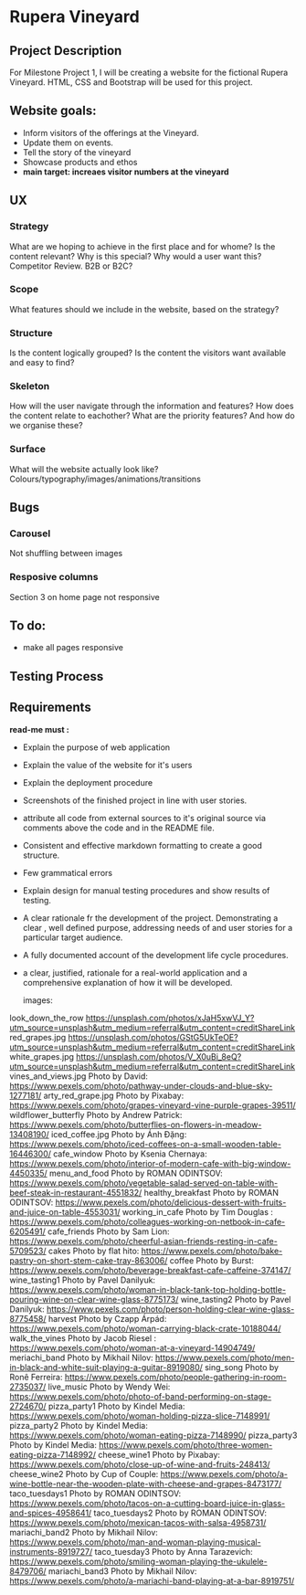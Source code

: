 # Rupera Vineyard
 ## Project Description
 For Milestone Project 1, I will be creating a website for the fictional Rupera Vineyard. HTML, CSS and Bootstrap will be  used for this project. 
 
 ## Website goals:
 - Inform visitors of the offerings at the Vineyard.
 - Update them on events.
 - Tell the story of the vineyard
 - Showcase products and ethos
 - **main target: increaes visitor numbers at the vineyard**




 ## UX
 ### Strategy
 What are we hoping to achieve in the first place and for whome?
 Is the content relevant?
 Why is this special?
 Why would a user want this?
 Competitor Review.
 B2B or B2C?

 ### Scope
 What features should we include in the website, based on the strategy?

 ### Structure
 Is the content logically grouped?
 Is the content the visitors want available and easy to find?

 ### Skeleton
 How will the user navigate through the information and features?
 How does the content relate to eachother?
 What are the priority features? And how do we organise these?

 ### Surface
 What will the website actually look like? Colours/typography/images/animations/transitions


## Bugs
### Carousel
Not shuffling between images 

### Resposive columns 
Section 3 on home page not responsive

## To do:
- make all pages responsive

 ## Testing Process

 

## Requirements
 **read-me must :**
 - Explain the purpose of web application
 - Explain the value of the website for it's users
 - Explain the deployment procedure
 - Screenshots of the finished project in line with user stories.
 - attribute all code from external sources to it's original source via comments above the code and in the README file.
 - Consistent and effective markdown formatting to create a good structure.
 - Few grammatical errors
 - Explain design for manual testing procedures and show results of testing.
 - A clear rationale fr the development of the project. Demonstrating a clear , well defined purpose, addressing needs of and user stories for a particular target audience.
 - A fully documented account of the development life cycle procedures.
 - a clear, justified, rationale for a real-world application and a
comprehensive explanation of how it will be developed.
    

    images:

look_down_the_row https://unsplash.com/photos/xJaH5xwVJ_Y?utm_source=unsplash&utm_medium=referral&utm_content=creditShareLink
red_grapes.jpg https://unsplash.com/photos/GStG5UkTeOE?utm_source=unsplash&utm_medium=referral&utm_content=creditShareLink
white_grapes.jpg https://unsplash.com/photos/V_X0uBi_8eQ?utm_source=unsplash&utm_medium=referral&utm_content=creditShareLink
vines_and_views.jpg Photo by David: https://www.pexels.com/photo/pathway-under-clouds-and-blue-sky-1277181/
arty_red_grape.jpg  Photo by Pixabay: https://www.pexels.com/photo/grapes-vineyard-vine-purple-grapes-39511/
wildflower_butterfly Photo by Andrew Patrick: https://www.pexels.com/photo/butterflies-on-flowers-in-meadow-13408190/
iced_coffee.jpg Photo by Ánh Đặng: https://www.pexels.com/photo/iced-coffees-on-a-small-wooden-table-16446300/
cafe_window Photo by Ksenia Chernaya: https://www.pexels.com/photo/interior-of-modern-cafe-with-big-window-4450335/
menu_and_food Photo by ROMAN ODINTSOV: https://www.pexels.com/photo/vegetable-salad-served-on-table-with-beef-steak-in-restaurant-4551832/
healthy_breakfast Photo by ROMAN ODINTSOV: https://www.pexels.com/photo/delicious-dessert-with-fruits-and-juice-on-table-4553031/
working_in_cafe Photo by Tim Douglas : https://www.pexels.com/photo/colleagues-working-on-netbook-in-cafe-6205491/
cafe_friends Photo by Sam Lion: https://www.pexels.com/photo/cheerful-asian-friends-resting-in-cafe-5709523/
cakes Photo by flat hito: https://www.pexels.com/photo/bake-pastry-on-short-stem-cake-tray-863006/
coffee Photo by Burst: https://www.pexels.com/photo/beverage-breakfast-cafe-caffeine-374147/
wine_tasting1 Photo by Pavel Danilyuk: https://www.pexels.com/photo/woman-in-black-tank-top-holding-bottle-pouring-wine-on-clear-wine-glass-8775173/
wine_tasting2 Photo by Pavel Danilyuk: https://www.pexels.com/photo/person-holding-clear-wine-glass-8775458/
harvest Photo by Czapp Árpád: https://www.pexels.com/photo/woman-carrying-black-crate-10188044/
walk_the_vines Photo by Jacob  Riesel : https://www.pexels.com/photo/woman-at-a-vineyard-14904749/
meriachi_band Photo by Mikhail Nilov: https://www.pexels.com/photo/men-in-black-and-white-suit-playing-a-guitar-8919080/
sing_song Photo by Ronê Ferreira: https://www.pexels.com/photo/people-gathering-in-room-2735037/
live_music Photo by Wendy Wei: https://www.pexels.com/photo/photo-of-band-performing-on-stage-2724670/
pizza_party1 Photo by Kindel Media: https://www.pexels.com/photo/woman-holding-pizza-slice-7148991/
pizza_party2 Photo by Kindel Media: https://www.pexels.com/photo/woman-eating-pizza-7148990/
pizza_party3 Photo by Kindel Media: https://www.pexels.com/photo/three-women-eating-pizza-7148992/
cheese_wine1 Photo by Pixabay: https://www.pexels.com/photo/close-up-of-wine-and-fruits-248413/
cheese_wine2 Photo by Cup of  Couple: https://www.pexels.com/photo/a-wine-bottle-near-the-wooden-plate-with-cheese-and-grapes-8473177/
taco_tuesdays1 Photo by ROMAN ODINTSOV: https://www.pexels.com/photo/tacos-on-a-cutting-board-juice-in-glass-and-spices-4958641/
taco_tuesdays2 Photo by ROMAN ODINTSOV: https://www.pexels.com/photo/mexican-tacos-with-salsa-4958731/
mariachi_band2 Photo by Mikhail Nilov: https://www.pexels.com/photo/man-and-woman-playing-musical-instruments-8919727/
taco_tuesday3 Photo by Anna Tarazevich: https://www.pexels.com/photo/smiling-woman-playing-the-ukulele-8479706/
mariachi_band3 Photo by Mikhail Nilov: https://www.pexels.com/photo/a-mariachi-band-playing-at-a-bar-8919751/